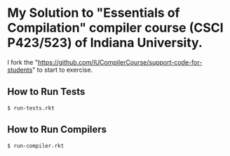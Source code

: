 # My Solution to "Essentials of Compilation" compiler course (CSCI P423/523) of Indiana University.

I fork the "https://github.com/IUCompilerCourse/support-code-for-students" to start to exercise. 

## How to Run Tests

```
$ run-tests.rkt
```

## How to Run Compilers

```
$ run-compiler.rkt
```
